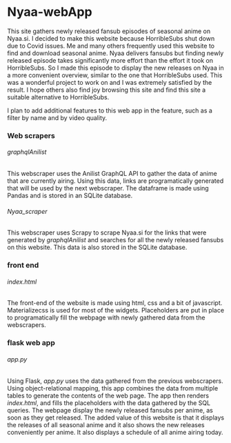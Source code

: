 # Nyaa-webApp

This site gathers newly released fansub episodes of seasonal anime on Nyaa.si. I decided to make this website because HorribleSubs shut down due to Covid issues. Me and many others frequently used this website to find and download seasonal anime. Nyaa delivers fansubs but finding newly released episode takes significantly more effort than the effort it took on HorribleSubs. So I made this episode to display the new releases on Nyaa in a more convenient overview, similar to the one that HorribleSubs used. This was a wonderful project to work on and I was extremely satisfied by the result. I hope others also find joy browsing this site and find this site a suitable alternative to HorribleSubs.

I plan to add additional features to this web app in the feature, such as a filter by name and by video quality. 

### Web scrapers

###### graphqlAnilist

This webscraper uses the Anilist GraphQL API to gather the data of anime that are currently airing. Using this data, links are programatically generated that will be used by the next webscraper. The dataframe is made using Pandas and is stored in an SQLite database.

###### Nyaa_scraper

This webscraper uses Scrapy to scrape Nyaa.si for the links that were generated by *graphqlAnilist* and searches for all the newly released fansubs on this website. This data is also stored in the SQLite database.

### front end

###### index.html

The front-end of the website is made using html, css and a bit of javascript. Materializecss is used for most of the widgets. Placeholders are put in place to programatically fill the webpage with newly gathered data from the webscrapers.

### flask web app

###### app.py

Using Flask, *app.py* uses the data gathered from the previous webscrapers. Using object-relational mapping, this app combines the data from multiple tables to generate the contents of the web page. The app then renders *index.html*, and fills the placeholders with the data gathered by the SQL queries. The webpage display the newly released fansubs per anime, as soon as they get released. The added value of this website is that it displays the releases of all seasonal anime and it also shows the new releases conveniently per anime. It also displays a schedule of all anime airing today. 
